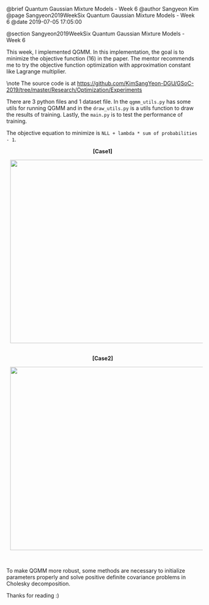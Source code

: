 @brief Quantum Gaussian Mixture Models - Week 6
@author Sangyeon Kim
@page Sangyeon2019WeekSix Quantum Gaussian Mixture Models - Week 6
@date 2019-07-05 17:05:00

@section Sangyeon2019WeekSix Quantum Gaussian Mixture Models - Week 6

This week, I implemented QGMM. In this implementation, the goal is to minimize the objective function (16) in the paper. The mentor recommends me to try the objective function optimization with approximation constant like Lagrange multiplier.

\note The source code is at https://github.com/KimSangYeon-DGU/GSoC-2019/tree/master/Research/Optimization/Experiments

There are 3 python files and 1 dataset file. In the `qgmm_utils.py` has some utils for running QGMM and in the `draw_utils.py` is a utils function to draw the results of training. Lastly, the `main.py` is to test the performance of training. 

The objective equation to minimize is `NLL + lambda * sum of probabilities - 1`.

<center>
<b>[Case1]</b>
<p>
<img src = "images/qgmm_with_old_faithful.gif" width = "640" height = "480" hspace = "10"/>
</p>
<br>
<b>[Case2]</b>
<p>
<img src = "images/qgmm_with_old_faithful2.gif" width = "640" height = "480" hspace = "10"/>
</p>
</center>
<br>

To make QGMM more robust, some methods are necessary to initialize parameters properly and solve positive definite covariance problems in Cholesky decomposition.

Thanks for reading :)
